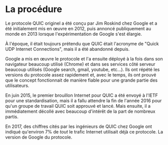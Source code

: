 # La procédure

Le protocole QUIC originel a été conçu par Jim Roskind chez Google et a été
initialement mis en œuvre en 2012, puis annoncé publiquement au monde en 2013
lorsque l'expérimentation de Google s'est élargie.

À l'époque, il était toujours prétendu que QUIC était l'acronyme de "Quick UDP
Internet Connections", mais il a été abandonné depuis.

Google a mis en œuvre le protocole et l'a ensuite déployé à la fois dans son
navigateur beaucoup utilisé (Chrome) et dans ses services côté serveur beaucoup
utilisés (Google search, gmail, youtube, etc...). Ils ont répété les versions du
protocole assez rapidement et, avec le temps, ils ont prouvé que le concept
fonctionnait de manière fiable pour une grande partie des utilisateurs.

En juin 2015, le premier brouillon Internet pour QUIC a été envoyé à l'IETF pour
une standardisation, mais il a fallu attendre la fin de l'année 2016 pour qu'un
groupe de travail QUIC soit approuvé et lancé. Mais ensuite, il a immédiatement
décollé avec beaucoup d'intérêt de la part de nombreux partis.

En 2017, des chiffres cités par les ingénieurs de QUIC chez Google ont indiqué
qu'environ 7% de *tout* le trafic Internet utilisait déjà ce protocole. La version
de Google du protocole.
